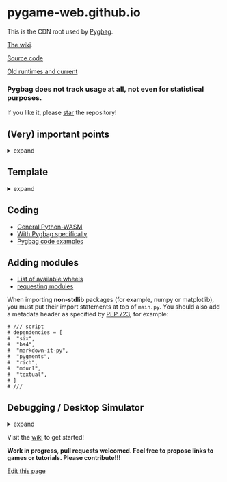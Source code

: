 # pygame-web.github.io

This is the CDN root used by [Pygbag](https://pypi.org/project/pygbag/).

[The wiki](/wiki/).

[Source code](https://github.com/pygame-web/pygbag)

[Old runtimes and current](https://github.com/pygame-web/archives)


### Pygbag does not track usage at all, not even for statistical purposes. 
If you like it, please [star](https://github.com/pygame-web/pygbag/stargazers) the repository!

## (Very) important points
<details><summary>expand</summary>

**<ins>Also, read the page on [making your code compatible with browser game loop](https://pygame-web.github.io/wiki/python-wasm). You will probably have to change some of your code.</ins>**

### All operating systems

- Name your main game script `main.py` and put it in the root folder of your game.
- Make your main loop async-aware and use `asyncio.sleep(0)` every iteration to give control back to the main thread.
- Add `--template noctx.tmpl` to pygbag command line if using 3D/WebGL.
- Put the import statements of complex packages in order (but numpy first) at the top of `main.py`.
- Avoid using CPython's standard library for web operations, GUI (like tkinter), or I/O as it is very synchronous/platform-specific and will probably stay that way. In terms of GUI alternatives, [pygame_gui](https://pypi.org/project/pygame_gui) works on top of [pygame-ce](https://pyga.me), [Panda3D](https://www.panda3d.org/) provides [directgui](https://docs.panda3d.org/1.10/python/programming/gui/directgui/index) and Harfang3D provides imgui. They are all cross-platform.
- You can add a square image file named `favicon.png` in your game's root folder to make Pygbag use it as the web package's favicon.
- <ins>Make sure all audio files are in OGG (best compression format targeting 16bits 22Khz Mono). (that is especially **not in WAV/AIFF/M4A/MP3 format**)</ins>
- Avoid raw formats like BMP for your image assets, they are too big for web use; use PNG/WEBP or JPG instead.

- Do not use filenames like `*-pygbag.*`  that pattern is reserved for pygbag internal use (optimizing pass).

Before packaging, adapt your code this way if you still want WAV/MP3 format on desktop:
```py
if sys.platform == "emscripten":
    snd = pygame.mixer.Sound("sound.ogg")
else:
    snd = pygame.mixer.Sound("sound.wav") # or .WAV, .mp3, .MP3, etc.
```

if you have heightmaps in your assets use `--no_opt` to prevent png recompression.

if you want to keep pixelated look whatever the device screen size is use:
```py
import sys, platform
if sys.platform == "emscripten":
    platform.window.canvas.style.imageRendering = "pixelated"
```

### Windows

- Use Python that was downloaded from python.org rather than the Windows Store. You can check installed version(s) with the `py --list` command.
- Use `/` instead of `\​` as a path separator (e.g. `img/my_image.png` instead of `img\my_image.png`). The path should still be valid on newer Windows versions.

### MacOS

- If you get a SSL error, use the file `Install Certificates.command` in `Applications/Python 3.XX`.

### Linux

- When using webusb ftdi serial emulation, use `sudo rmmod ftdi_sio` after plugging devices.
</details>

## Template
<details><summary>expand</summary>
There is actually none, because Python-WASM is just a web-friendly version of CPython REPL with [some added facilities](https://discuss.python.org/t/status-of-wasm-in-cpythons-main-branch/15542/12?u=pmp-p). Most desktop code will run (and continue to run) with only a few changes. 

Basic structure of a game (available [here](https://github.com/pygame-web/pygbag/tree/main/test)): 
```
test
├── img
│   ├── pygc.bmp
│   ├── pygc.png
│   └── tiger.svg
├── main.py
└── sfx
    └── beep.ogg
```

Useful .gitignore additions:
```
*.wav
*.mp3
*.pyc
*.egg-info
*-pygbag.???
/build
/dist
```

[controlling pygbag packing and options from pygbag.ini](/wiki/pygbag-configuration)
</details>

## Coding

- [General Python-WASM](/wiki/python-wasm/)
- [With Pygbag specifically](/wiki/pygbag-code/)
- [Pygbag code examples](/wiki/pygbag-code/#pygbag-code-specificssamples)

## Adding modules

- [List of available wheels](/wiki/pkg/)
- [requesting modules](https://github.com/pygame-web/pkg-porting-wasm/issues)

When importing **non-stdlib** packages (for example, numpy or matplotlib), you must put their import statements at top of `main.py`. You should also add a metadata header as specified by [PEP 723](https://peps.python.org/pep-0723/), for example:
```
# /// script
# dependencies = [
#  "six",
#  "bs4",
#  "markdown-it-py",
#  "pygments",
#  "rich",
#  "mdurl",
#  "textual",
# ]
# ///
```


## Debugging / Desktop Simulator
<details><summary>expand</summary>
- The REPL shortcut http://localhost:8000?-i, REPL will (should) run concurrently as main.py.
- [How to enter debug mode](/wiki/pygbag-debug/)
- While working, you can access the simulator of the web loop by replacing `import asyncio` by `import pygbag.aio as asyncio` at top of main.py and run the program from the folder containing it.
- TODO: Android remote debugging via [chromium browsers series](https://developer.chrome.com/docs/devtools/remote-debugging/).
- TODO: Universal remote debugging via IRC Client or websocket using pygbag.net.
- [pygbag runtime ?](/wiki/pygbag-internals)


There's number of command line options : read Pygbag's [project description](https://pypi.org/project/pygbag/) for a more detailed overview.

</details>

Visit the [wiki](/wiki/) to get started!


**Work in progress, pull requests welcomed. Feel free to propose links to games or tutorials. Please contribute!!!**

[Edit this page](https://github.com/pygame-web/pygame-web.github.io/edit/main/README.md)
